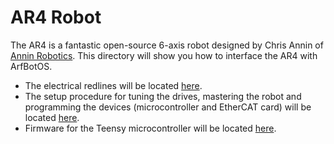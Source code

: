 # AR4 Robot
The AR4 is a fantastic open-source 6-axis robot designed by Chris Annin of [Annin Robotics](https://www.anninrobotics.com/). This directory will show you how to interface the AR4 with ArfBotOS.

- The electrical redlines will be located [here](/Robots/AR4/Electrical).
- The setup procedure for tuning the drives, mastering the robot and programming the devices (microcontroller and EtherCAT card) will be located [here](/Robots/AR4/Setup).
- Firmware for the Teensy microcontroller will be located [here](/Robots/AR4/Arduino).

